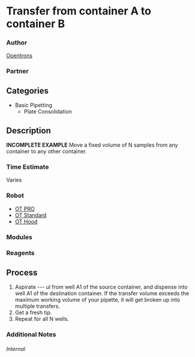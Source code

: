# Transfer from container A to container B

### Author
[Opentrons](https://opentrons.com/)

### Partner


## Categories
* Basic Pipetting
	* Plate Consolidation

## Description
**INCOMPLETE EXAMPLE**
Move a fixed volume of N samples from any container to any other container.

### Time Estimate
Varies

### Robot
* [OT PRO](https://opentrons.com/ot-one-pro)
* [OT Standard](https://opentrons.com/ot-one-standard)
* [OT Hood](https://opentrons.com/ot-one-hood)

### Modules


### Reagents


## Process
1. Aspirate --- ul from well A1 of the source container, and dispense into well A1 of the destination container. If the transfer volume exceeds the maximum working volume of your pipette, it will get broken up into multiple transfers.
2. Get a fresh tip.
3. Repeat for all N wells.


### Additional Notes


###### Internal
